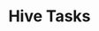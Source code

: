 ---
title: Hive Tasks
weight: 1
variants: +flyte -serverless -byoc -selfmanaged
layout: py_example
example_file: /external/unionai-examples/v1/flyte-integrations/external-service-backen-plugins/hive_plugin/hive_plugin/hive.py
---